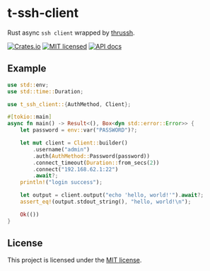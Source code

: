 # t-ssh-client
Rust async `ssh client` wrapped by [thrussh](https://pijul.org/thrussh).

[![Crates.io](https://img.shields.io/crates/v/t-ssh-client.svg)](https://crates.io/crates/t-ssh-client)
[![MIT licensed](https://img.shields.io/badge/license-MIT-blue.svg)](https://github.com/kolapapa/t-ssh-client/blob/main/LICENSE)
[![API docs](https://docs.rs/t-ssh-client/badge.svg)](http://docs.rs/t-ssh-client)

## Example
```rust
use std::env;
use std::time::Duration;

use t_ssh_client::{AuthMethod, Client};

#[tokio::main]
async fn main() -> Result<(), Box<dyn std::error::Error>> {
    let password = env::var("PASSWORD")?;

    let mut client = Client::builder()
        .username("admin")
        .auth(AuthMethod::Password(password))
        .connect_timeout(Duration::from_secs(2))
        .connect("192.168.62.1:22")
        .await?;
    println!("login success");

    let output = client.output("echo 'hello, world!'").await?;
    assert_eq!(output.stdout_string(), "hello, world!\n");

    Ok(())
}
```

## License

This project is licensed under the [MIT license].

[MIT license]: https://github.com/kolapapa/t-ssh-client/blob/main/LICENSE
